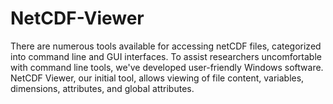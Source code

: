 # NetCDF-Viewer
There are numerous tools available for accessing netCDF files, categorized into command line and GUI interfaces. To assist researchers uncomfortable with command line tools, we've developed user-friendly Windows software. NetCDF Viewer, our initial tool, allows viewing of file content, variables, dimensions, attributes, and global attributes.
